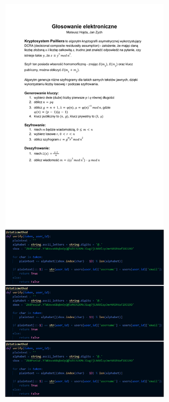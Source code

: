 ![alt text](https://github.com/matih123/evoting/blob/master/readme/evoting-opis-1.jpg) 
![alt text](https://github.com/matih123/bawim/blob/master/verify.png) 
![alt text](https://github.com/matih123/bawim/blob/master/verify.png) 
![alt text](https://github.com/matih123/bawim/blob/master/verify.png) 
